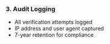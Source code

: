 ### 3. Audit Logging

- All verification attempts logged
- IP address and user agent captured
- 7-year retention for compliance
